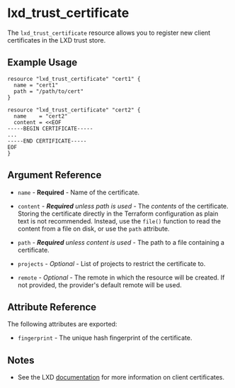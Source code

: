# lxd_trust_certificate

The `lxd_trust_certificate` resource allows you to register new client certificates in the LXD trust store.

## Example Usage

```hcl
resource "lxd_trust_certificate" "cert1" {
  name = "cert1"
  path = "/path/to/cert"
}

resource "lxd_trust_certificate" "cert2" {
  name    = "cert2"
  content = <<EOF
-----BEGIN CERTIFICATE-----
...
-----END CERTIFICATE-----
EOF
}
```

## Argument Reference

* `name` - **Required** - Name of the certificate.

* `content` - *__Required__ unless path is used* - The _contents_ of the certificate. Storing the
        certificate directly in the Terraform configuration as plain text is not recommended. Instead,
        use the `file()` function to read the content from a file on disk, or use the `path` attribute.

* `path` - *__Required__ unless content is used* - The path to a file containing a certificate.

* `projects` - *Optional* - List of projects to restrict the certificate to.

* `remote` - *Optional* - The remote in which the resource will be created. If
	not provided, the provider's default remote will be used.

## Attribute Reference

The following attributes are exported:

* `fingerprint` - The unique hash fingerprint of the certificate.

## Notes

* See the LXD [documentation](https://documentation.ubuntu.com/lxd/en/latest/authentication/#tls-client-certificates) for more information on client certificates.
